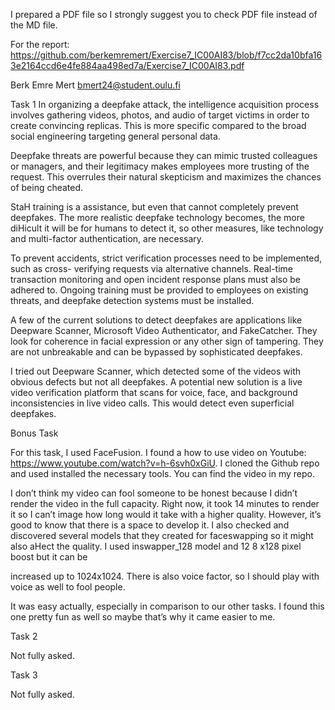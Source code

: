 I prepared a PDF file so I strongly suggest you to check PDF file instead of the MD file.

For the report: https://github.com/berkemremert/Exercise7_IC00AI83/blob/f7cc2da10bfa163e2164ccd6e4fe884aa498ed7a/Exercise7_IC00AI83.pdf

Berk Emre Mert
bmert24@student.oulu.fi

Task 1
In organizing a deepfake attack, the intelligence acquisition process involves gathering
videos, photos, and audio of target victims in order to create convincing replicas. This is
more specific compared to the broad social engineering targeting general personal data.

Deepfake threats are powerful because they can mimic trusted colleagues or managers,
and their legitimacy makes employees more trusting of the request. This overrules their
natural skepticism and maximizes the chances of being cheated.

StaH training is a assistance, but even that cannot completely prevent deepfakes. The more
realistic deepfake technology becomes, the more diHicult it will be for humans to detect it,
so other measures, like technology and multi-factor authentication, are necessary.

To prevent accidents, strict verification processes need to be implemented, such as cross-
verifying requests via alternative channels. Real-time transaction monitoring and open
incident response plans must also be adhered to. Ongoing training must be provided to
employees on existing threats, and deepfake detection systems must be installed.

A few of the current solutions to detect deepfakes are applications like Deepware Scanner,
Microsoft Video Authenticator, and FakeCatcher. They look for coherence in facial
expression or any other sign of tampering. They are not unbreakable and can be bypassed
by sophisticated deepfakes.

I tried out Deepware Scanner, which detected some of the videos with obvious defects but
not all deepfakes. A potential new solution is a live video verification platform that scans
for voice, face, and background inconsistencies in live video calls. This would detect even
superficial deepfakes.

Bonus Task

For this task, I used FaceFusion. I found a how to use video on Youtube:
https://www.youtube.com/watch?v=h-6svh0xGiU. I cloned the Github repo and used
installed the necessary tools. You can find the video in my repo.

I don’t think my video can fool someone to be honest because I didn’t render the video in
the full capacity. Right now, it took 14 minutes to render it so I can’t image how long would
it take with a higher quality. However, it’s good to know that there is a space to develop it. I
also checked and discovered several models that they created for faceswapping so it might
also aHect the quality. I used inswapper_128 model and 12 8 x128 pixel boost but it can be

increased up to 1024x1024. There is also voice factor, so I should play with voice as well to
fool people.

It was easy actually, especially in comparison to our other tasks. I found this one pretty fun
as well so maybe that’s why it came easier to me.

Task 2

Not fully asked.

Task 3

Not fully asked.
